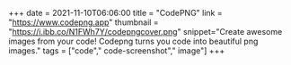 +++
date = 2021-11-10T06:06:00
title = "CodePNG"
link = "https://www.codepng.app"
thumbnail = "https://i.ibb.co/N1FWh7Y/codepngcover.png"
snippet="Create awesome images from your code! Codepng turns you code into beautiful png images."
tags = ["code"," code-screenshot"," image"]
+++
 
